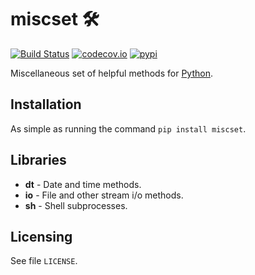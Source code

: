 # miscset 🛠

[![Build Status](https://travis-ci.com/setempler/miscset.py.svg?branch=main)](https://travis-ci.com/setempler/miscset.py) 
[![codecov.io](https://codecov.io/github/setempler/miscset.py/coverage.svg?branch=main)](https://codecov.io/github/setempler/miscset.py)
[![pypi](https://img.shields.io/pypi/v/miscset.svg)](https://pypi.org/project/miscset/)

Miscellaneous set of helpful methods for [Python](https://www.python.org).

## Installation

As simple as running the command `pip install miscset`.

## Libraries

* **dt** - Date and time methods.
* **io** - File and other stream i/o methods.
* **sh** - Shell subprocesses.

## Licensing

See file `LICENSE`.
